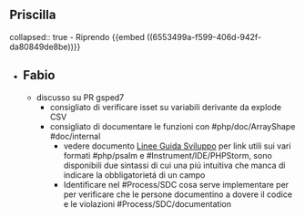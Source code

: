 ## Priscilla
collapsed:: true
	- Riprendo {{embed ((6553499a-f599-406d-942f-da80849de8be))}}
- ## Fabio
	- discusso su PR gsped7
		- consigliato di verificare isset su variabili derivante da explode CSV
		- consigliato di documentare le funzioni con #php/doc/ArrayShape #doc/internal
			- vedere documento [Linee Guida Sviluppo](t.ly/QNBSk) per link utili sui vari formati #php/psalm e #Instrument/IDE/PHPStorm, sono disponibili due sintassi di cui una piú intuitiva che manca di indicare la obbligatorietá di un campo
			- Identificare nel #Process/SDC cosa serve implementare per per verificare che le persone documentino a dovere il codice e le violazioni #Process/SDC/documentation